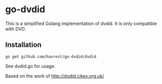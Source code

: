 # go-dvdid
This is a simplified Golang implementation of dvdid.
It is only compatible with DVD.

## Installation

```go get github.com/havrest/go-dvdid/dvdid```

See dvdid.go for usage.

Based on the work of http://dvdid.cjkey.org.uk/
